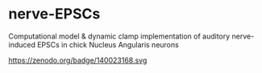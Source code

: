 # nerve-EPSCs
Computational model &amp; dynamic clamp implementation of auditory nerve-induced EPSCs in chick Nucleus Angularis neurons

https://zenodo.org/badge/140023168.svg

